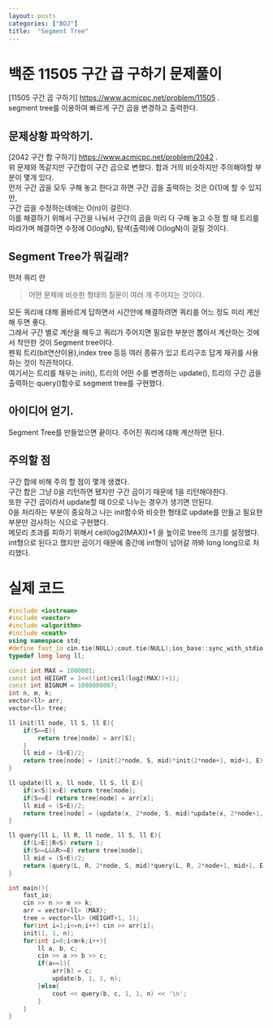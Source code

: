 ```yaml
---
layout: posts
categories: ["BOJ"]
title:  "Segment Tree"
---
```


백준 11505 구간 곱 구하기 문제풀이
===============================

[11505 구간 곱 구하기] <https://www.acmicpc.net/problem/11505>  .     
 segment tree를 이용하여 빠르게 구간 곱을 변경하고 출력한다.   

## 문제상황 파악하기.  
[2042 구간 합 구하기] <https://www.acmicpc.net/problem/2042>  .   
위 문제와 똑같지만 구간합이 구간 곱으로 변했다. 합과 거의 비슷하지만 주의해야할 부분이 몇개 있다.    
먼저 구간 곱을 모두 구해 놓고 한다고 하면 구간 곱을 출력하는 것은 O(1)에 할 수 있지만,        
구간 곱을 수정하는데에는 O(n)이 걸린다.   
이를 해결하기 위해서 구간을 나눠서 구간의 곱을 미리 다 구해 놓고 수정 할 때 트리를 따라가며 해결하면 수정에 O(logN), 탐색(출력)에 O(logN)이 걸릴 것이다.        

## Segment Tree가 뭐길래?
먼저 쿼리 란
> 어떤 문제에 비슷한 형태의 질문이 여러 개 주어지는 것이다.

모든 쿼리에 대해 올바르게 답하면서 시간안에 해결하려면 쿼리를 어느 정도 미리 계산해 두면 좋다.   
그래서 구간 별로 계산을 해두고 쿼리가 주어지면 필요한 부분만 뽑아서 계산하는 것에서 착안한 것이 Segment tree이다.    
펜윅 트리(bit연산이용),index tree 등등 여러 종류가 있고 트리구조 답게 재귀를 사용하는 것이 직관적이다.     
여기서는 트리를 채우는 init(), 트리의 어떤 수를 변경하는 update(), 트리의 구간 곱을 출력하는 query()함수로 segment tree를 구현했다.    


## 아이디어 얻기.  
Segment Tree를 만들었으면 끝이다. 주어진 쿼리에 대해 계산하면 된다.    

## 주의할 점
구간 합에 비해 주의 할 점이 몇개 생겼다.    
구간 합은 그냥 0을 리턴하면 됐지만 구간 곱이기 때문에 1을 리턴해야한다.     
또한 구간 곱이라서 update할 때 0으로 나누는 경우가 생기면 안된다.     
0을 처리하는 부분이 중요하고 나는 init함수와 비슷한 형태로 update를 만들고 필요한 부분만 검사하는 식으로 구현했다.    
메모리 초과를 피하기 위해서 ceil(log2(MAX))+1 을 높이로 tree의 크기를 설정했다.    
int형으로 된다고 했지만 곱이기 때문에 중간에 int형이 넘어갈 까봐 long long으로 처리했다.    

# 실제 코드

```cpp
#include <iostream>
#include <vector>
#include <algorithm>
#include <cmath>
using namespace std;
#define fast_io cin.tie(NULL);cout.tie(NULL);ios_base::sync_with_stdio(false);
typedef long long ll;

const int MAX = 1000001;
const int HEIGHT = 1<<((int)ceil(log2(MAX))+1);
const int BIGNUM = 1000000007;
int n, m, k;
vector<ll> arr;
vector<ll> tree;

ll init(ll node, ll S, ll E){
    if(S==E){
        return tree[node] = arr[S];
    }
    ll mid = (S+E)/2;
    return tree[node] = (init(2*node, S, mid)*init(2*node+1, mid+1, E))%BIGNUM;
}

ll update(ll x, ll node, ll S, ll E){
    if(x<S||x>E) return tree[node];
    if(S==E) return tree[node] = arr[x];
    ll mid = (S+E)/2;
    return tree[node] = (update(x, 2*node, S, mid)*update(x, 2*node+1, mid+1, E))%BIGNUM;
}

ll query(ll L, ll R, ll node, ll S, ll E){
    if(L>E||R<S) return 1;
    if(S>=L&&R>=E) return tree[node];
    ll mid = (S+E)/2;
    return (query(L, R, 2*node, S, mid)*query(L, R, 2*node+1, mid+1, E))%BIGNUM;
}

int main(){
    fast_io;
    cin >> n >> m >> k;
    arr = vector<ll> (MAX);
    tree = vector<ll> (HEIGHT+1, 1);
    for(int i=1;i<=n;i++) cin >> arr[i];
    init(1, 1, n);
    for(int i=0;i<m+k;i++){
        ll a, b, c;
        cin >> a >> b >> c;
        if(a==1){
            arr[b] = c;
            update(b, 1, 1, n);
        }else{
            cout << query(b, c, 1, 1, n) << '\n';
        }
    }
}


```
